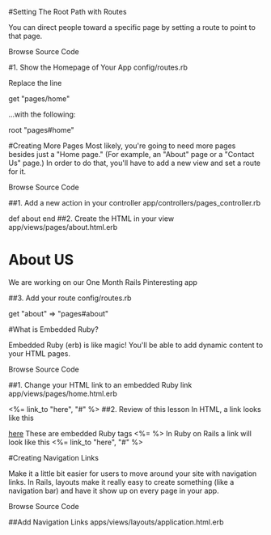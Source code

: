 #Setting The Root Path with Routes

You can direct people toward a specific page by setting a route to point to that page.

Browse Source Code

#1. Show the Homepage of Your App
config/routes.rb

Replace the line

get "pages/home"

...with the following:

root "pages#home"

#Creating More Pages
Most likely, you're going to need more pages besides just a "Home page." (For example, an "About" page or a "Contact Us" page.) In order to do that, you'll have to add a new view and set a route for it.

Browse Source Code

##1. Add a new action in your controller
app/controllers/pages_controller.rb

def about 
end 
##2. Create the HTML in your view
app/views/pages/about.html.erb

<h1>About US</h1>
<p>We are working on our One Month Rails Pinteresting app</p>
##3. Add your route
config/routes.rb

get "about" => "pages#about"

#What is Embedded Ruby?

Embedded Ruby (erb) is like magic! You'll be able to add dynamic content to your HTML pages.

Browse Source Code

##1. Change your HTML link to an embedded Ruby link
app/views/pages/home.html.erb

<%= link_to "here", "#" %>
##2. Review of this lesson
In HTML, a link looks like this

<a href="#">here</a>
These are embedded Ruby tags
<%=  %>
In Ruby on Rails a link will look like this
<%= link_to "here", "#" %>

#Creating Navigation Links

Make it a little bit easier for users to move around your site with navigation links. In Rails, layouts make it really easy to create something (like a navigation bar) and have it show up on every page in your app.

Browse Source Code

##Add Navigation Links
apps/views/layouts/application.html.erb